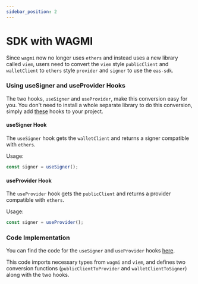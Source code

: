 ```yaml
---
sidebar_position: 2
---
```


# SDK with WAGMI
Since `wagmi` now no longer uses `ethers` and instead uses a new library called `viem`, users need to convert the `viem` style `publicClient` and `walletClient` to `ethers` style `provider` and `signer` to use the `eas-sdk`.

### Using useSigner and useProvider Hooks

The two hooks, `useSigner` and `useProvider`, make this conversion easy for you. You don't need to install a whole separate library to do this conversion, simply add [these](https://gist.github.com/slavik0329/2e5b6fc31cb745b65d3d37f7cf1d7b36) hooks to your project.

#### **useSigner Hook**

The `useSigner` hook gets the `walletClient` and returns a signer compatible with `ethers`.

Usage:

```typescript
const signer = useSigner();
```

#### **useProvider Hook**

The `useProvider` hook gets the `publicClient` and returns a provider compatible with `ethers`.

Usage:

```typescript
const signer = useProvider();
```

### Code Implementation

You can find the code for the `useSigner` and `useProvider` hooks [here](https://gist.github.com/slavik0329/2e5b6fc31cb745b65d3d37f7cf1d7b36).

This code imports necessary types from `wagmi` and `viem`, and defines two conversion functions (`publicClientToProvider` and `walletClientToSigner`) along with the two hooks.

